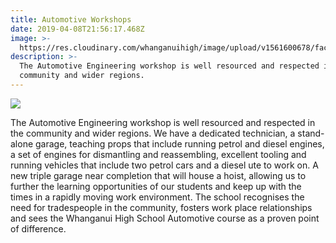 ```yaml
---
title: Automotive Workshops
date: 2019-04-08T21:56:17.468Z
image: >-
  https://res.cloudinary.com/whanganuihigh/image/upload/v1561600678/facilities/Automotive_-_Combined.jpg
description: >-
  The Automotive Engineering workshop is well resourced and respected in the
  community and wider regions.
---
```

![](/uploads/5b99c10eff2a7c2965000378/0-Nice-Photo-(small-version-for-website).jpg)

The Automotive Engineering workshop is well resourced and respected in the community and wider regions. We have a dedicated technician, a stand-alone garage, teaching props that include running petrol and diesel engines, a set of engines for dismantling and reassembling, excellent tooling and running vehicles that include two petrol cars and a diesel ute to work on. A new triple garage near completion that will house a hoist, allowing us to further the learning opportunities of our students and keep up with the times in a rapidly moving work environment. The school recognises the need for tradespeople in the community, fosters work place relationships and sees the Whanganui High School Automotive course as a proven point of difference.
